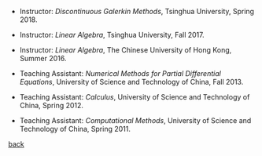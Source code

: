 - Instructor: _Discontinuous Galerkin Methods_, Tsinghua University, Spring 2018.

- Instructor: _Linear Algebra_, Tsinghua University, Fall 2017.

- Instructor: _Linear Algebra_, The Chinese University of Hong Kong, Summer 2016.

- Teaching Assistant: _Numerical Methods for Partial Differential Equations_, University of Science and Technology of China, Fall 2013.

- Teaching Assistant: _Calculus_, University of Science and Technology of China, Spring 2012.

- Teaching Assistant: _Computational Methods_, University of Science and Technology of China, Spring 2011.



[back](README.md)








